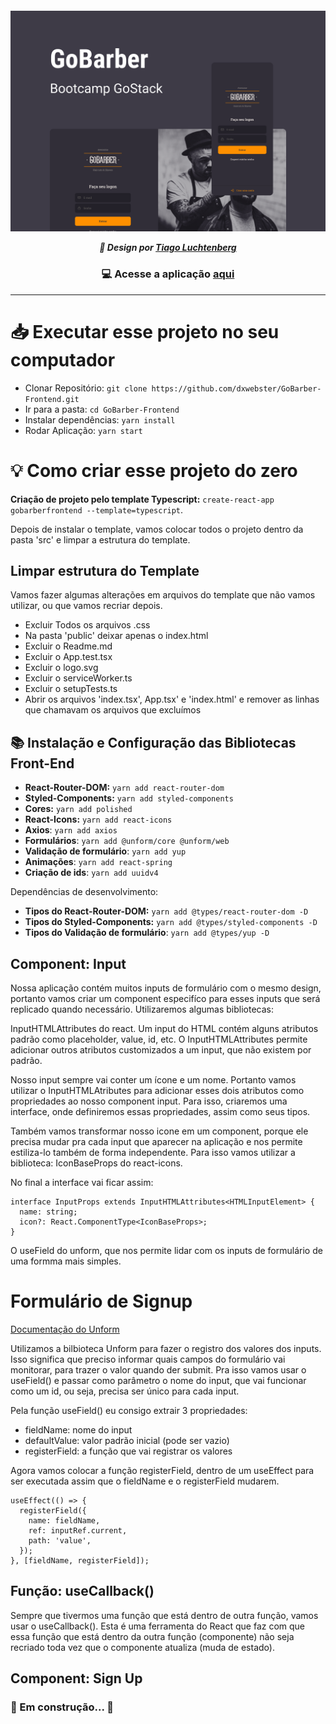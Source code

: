 <p align=center>

<h5 align=center>
<img src="readme/Capa.png" width=600><br>

🎨 Design por [Tiago Luchtenberg](https://www.instagram.com/tiagoluchtenberg/)

</h5>

<h3 align=center>

💻 **Acesse a aplicação [aqui](https://gobarber-appp.herokuapp.com/)**

</h3>

</p>

---

# 📥 Executar esse projeto no seu computador

- Clonar Repositório: `git clone https://github.com/dxwebster/GoBarber-Frontend.git`
- Ir para a pasta: `cd GoBarber-Frontend`
- Instalar dependências: `yarn install`
- Rodar Aplicação: `yarn start`

# 💡 Como criar esse projeto do zero

**Criação de projeto pelo template Typescript:** `create-react-app gobarberfrontend --template=typescript`.

Depois de instalar o template, vamos colocar todos o projeto dentro da pasta 'src' e limpar a estrutura do template.

## Limpar estrutura do Template

Vamos fazer algumas alterações em arquivos do template que não vamos utilizar, ou que vamos recriar depois.

- Excluir Todos os arquivos .css
- Na pasta 'public' deixar apenas o index.html
- Excluir o Readme.md
- Excluir o App.test.tsx
- Excluir o logo.svg
- Excluir o serviceWorker.ts
- Excluir o setupTests.ts
- Abrir os arquivos 'index.tsx', App.tsx' e 'index.html' e remover as linhas que chamavam os arquivos que excluímos

## 📚 Instalação e Configuração das Bibliotecas Front-End

- **React-Router-DOM:** `yarn add react-router-dom`
- **Styled-Components:** `yarn add styled-components`
- **Cores:** `yarn add polished`
- **React-Icons:** `yarn add react-icons`
- **Axios**: `yarn add axios`
- **Formulários**: `yarn add @unform/core @unform/web`
- **Validação de formulário**: `yarn add yup`
- **Animações**: `yarn add react-spring`
- **Criação de ids**: `yarn add uuidv4`

Dependências de desenvolvimento:

- **Tipos do React-Router-DOM:** `yarn add @types/react-router-dom -D`
- **Tipos do Styled-Components:** `yarn add @types/styled-components -D`
- **Tipos do Validação de formulário**: `yarn add @types/yup -D`

## Component: Input

Nossa aplicação contém muitos inputs de formulário com o mesmo design, portanto vamos criar um component especifíco para esses inputs que será replicado quando necessário. Utilizaremos algumas bibliotecas:

InputHTMLAttributes do react. Um input do HTML contém alguns atributos padrão como placeholder, value, id, etc. O InputHTMLAttributes permite adicionar outros atributos customizados a um input, que não existem por padrão.

Nosso input sempre vai conter um ícone e um nome. Portanto vamos utilizar o InputHTMLAtributes para adicionar esses dois atributos como propriedades ao nosso component input. Para isso, criaremos uma interface, onde definiremos essas propriedades, assim como seus tipos.

Também vamos transformar nosso icone em um component, porque ele precisa mudar pra cada input que aparecer na aplicação e nos permite estiliza-lo também de forma independente. Para isso vamos utilizar a biblioteca: IconBaseProps do react-icons.

No final a interface vai ficar assim:

```tsx
interface InputProps extends InputHTMLAttributes<HTMLInputElement> {
  name: string;
  icon?: React.ComponentType<IconBaseProps>;
}
```

O useField do unform, que nos permite lidar com os inputs de formulário de uma formma mais simples.

# Formulário de Signup

[Documentação do Unform](https://unform.dev/guides/basic-form/)

Utilizamos a bilbioteca Unform para fazer o registro dos valores dos inputs. Isso significa que preciso informar quais campos do formulário vai monitorar, para trazer o valor quando der submit. Pra isso vamos usar o useField() e passar como parâmetro o nome do input, que vai funcionar como um id, ou seja, precisa ser único para cada input.

Pela função useField() eu consigo extrair 3 propriedades:

- fieldName: nome do input
- defaultValue: valor padrão inicial (pode ser vazio)
- registerField: a função que vai registrar os valores

Agora vamos colocar a função registerField, dentro de um useEffect para ser executada assim que o fieldName e o registerField mudarem.

```tsx
useEffect(() => {
  registerField({
    name: fieldName,
    ref: inputRef.current,
    path: 'value',
  });
}, [fieldName, registerField]);
```

## Função: useCallback()

Sempre que tivermos uma função que está dentro de outra função, vamos usar o useCallback(). Esta é uma ferramenta do React que faz com que essa função que está dentro da outra função (componente) não seja recriado toda vez que o componente atualiza (muda de estado).

## Component: Sign Up

<h3> 🚧 Em construção... 🚧</h3>
